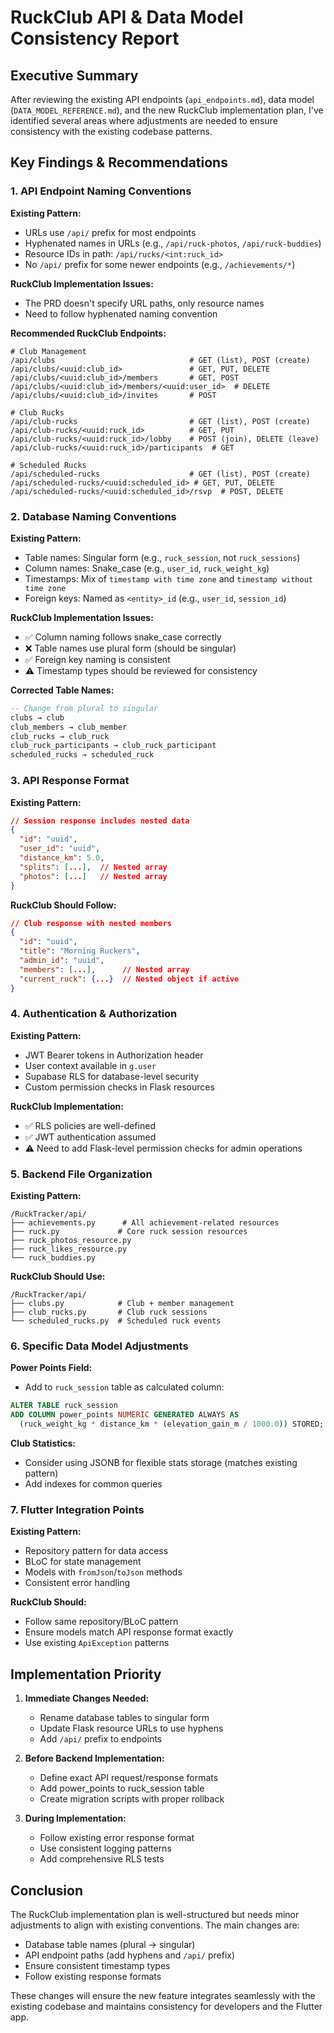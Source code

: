 # RuckClub API & Data Model Consistency Report

## Executive Summary

After reviewing the existing API endpoints (`api_endpoints.md`), data model (`DATA_MODEL_REFERENCE.md`), and the new RuckClub implementation plan, I've identified several areas where adjustments are needed to ensure consistency with the existing codebase patterns.

## Key Findings & Recommendations

### 1. API Endpoint Naming Conventions

**Existing Pattern:**
- URLs use `/api/` prefix for most endpoints
- Hyphenated names in URLs (e.g., `/api/ruck-photos`, `/api/ruck-buddies`)
- Resource IDs in path: `/api/rucks/<int:ruck_id>`
- No `/api/` prefix for some newer endpoints (e.g., `/achievements/*`)

**RuckClub Implementation Issues:**
- The PRD doesn't specify URL paths, only resource names
- Need to follow hyphenated naming convention

**Recommended RuckClub Endpoints:**
```
# Club Management
/api/clubs                              # GET (list), POST (create)
/api/clubs/<uuid:club_id>               # GET, PUT, DELETE
/api/clubs/<uuid:club_id>/members       # GET, POST
/api/clubs/<uuid:club_id>/members/<uuid:user_id>  # DELETE
/api/clubs/<uuid:club_id>/invites       # POST

# Club Rucks
/api/club-rucks                         # GET (list), POST (create)
/api/club-rucks/<uuid:ruck_id>          # GET, PUT
/api/club-rucks/<uuid:ruck_id>/lobby    # POST (join), DELETE (leave)
/api/club-rucks/<uuid:ruck_id>/participants  # GET

# Scheduled Rucks
/api/scheduled-rucks                    # GET (list), POST (create)
/api/scheduled-rucks/<uuid:scheduled_id> # GET, PUT, DELETE
/api/scheduled-rucks/<uuid:scheduled_id>/rsvp  # POST, DELETE
```

### 2. Database Naming Conventions

**Existing Pattern:**
- Table names: Singular form (e.g., `ruck_session`, not `ruck_sessions`)
- Column names: Snake_case (e.g., `user_id`, `ruck_weight_kg`)
- Timestamps: Mix of `timestamp with time zone` and `timestamp without time zone`
- Foreign keys: Named as `<entity>_id` (e.g., `user_id`, `session_id`)

**RuckClub Implementation Issues:**
- ✅ Column naming follows snake_case correctly
- ❌ Table names use plural form (should be singular)
- ✅ Foreign key naming is consistent
- ⚠️  Timestamp types should be reviewed for consistency

**Corrected Table Names:**
```sql
-- Change from plural to singular
clubs → club
club_members → club_member
club_rucks → club_ruck
club_ruck_participants → club_ruck_participant  
scheduled_rucks → scheduled_ruck
```

### 3. API Response Format

**Existing Pattern:**
```json
// Session response includes nested data
{
  "id": "uuid",
  "user_id": "uuid",
  "distance_km": 5.0,
  "splits": [...],  // Nested array
  "photos": [...]   // Nested array
}
```

**RuckClub Should Follow:**
```json
// Club response with nested members
{
  "id": "uuid",
  "title": "Morning Ruckers",
  "admin_id": "uuid",
  "members": [...],      // Nested array
  "current_ruck": {...}  // Nested object if active
}
```

### 4. Authentication & Authorization

**Existing Pattern:**
- JWT Bearer tokens in Authorization header
- User context available in `g.user`
- Supabase RLS for database-level security
- Custom permission checks in Flask resources

**RuckClub Implementation:**
- ✅ RLS policies are well-defined
- ✅ JWT authentication assumed
- ⚠️  Need to add Flask-level permission checks for admin operations

### 5. Backend File Organization

**Existing Pattern:**
```
/RuckTracker/api/
├── achievements.py      # All achievement-related resources
├── ruck.py             # Core ruck session resources
├── ruck_photos_resource.py
├── ruck_likes_resource.py
└── ruck_buddies.py
```

**RuckClub Should Use:**
```
/RuckTracker/api/
├── clubs.py            # Club + member management
├── club_rucks.py       # Club ruck sessions
└── scheduled_rucks.py  # Scheduled ruck events
```

### 6. Specific Data Model Adjustments

**Power Points Field:**
- Add to `ruck_session` table as calculated column:
```sql
ALTER TABLE ruck_session 
ADD COLUMN power_points NUMERIC GENERATED ALWAYS AS 
  (ruck_weight_kg * distance_km * (elevation_gain_m / 1000.0)) STORED;
```

**Club Statistics:**
- Consider using JSONB for flexible stats storage (matches existing pattern)
- Add indexes for common queries

### 7. Flutter Integration Points

**Existing Pattern:**
- Repository pattern for data access
- BLoC for state management
- Models with `fromJson`/`toJson` methods
- Consistent error handling

**RuckClub Should:**
- Follow same repository/BLoC pattern
- Ensure models match API response format exactly
- Use existing `ApiException` patterns

## Implementation Priority

1. **Immediate Changes Needed:**
   - Rename database tables to singular form
   - Update Flask resource URLs to use hyphens
   - Add `/api/` prefix to endpoints

2. **Before Backend Implementation:**
   - Define exact API request/response formats
   - Add power_points to ruck_session table
   - Create migration scripts with proper rollback

3. **During Implementation:**
   - Follow existing error response format
   - Use consistent logging patterns
   - Add comprehensive RLS tests

## Conclusion

The RuckClub implementation plan is well-structured but needs minor adjustments to align with existing conventions. The main changes are:
- Database table names (plural → singular)
- API endpoint paths (add hyphens and `/api/` prefix)
- Ensure consistent timestamp types
- Follow existing response formats

These changes will ensure the new feature integrates seamlessly with the existing codebase and maintains consistency for developers and the Flutter app.
